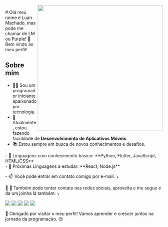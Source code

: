 <img src="https://raw.githubusercontent.com/MicaelliMedeiros/micaellimedeiros/master/image/computer-illustration.png" min-width="400px" max-width="400px" width="400px" align="right">

<p align="left"> 
  # Olá meu nome é Luan Machado, mas pode me chamar de LM ou Purple! 👋
 <br> Bem vindo ao meu perfil!<br>

## Sobre mim
- 👨‍💻 Sou um programador iniciante apaixonado por tecnologia.
- 🌱 Atualmente, estou fazendo faculdade de <strong>Desenvolvimento de Aplicativos Móveis</strong>.<br>
- 📚 Estou sempre em busca de novos conhecimentos e desafios.
</p>

<p align="left">
 - 🦄 Linguagens com conhecimento básico: **Python, Flutter, JavaScript, HTML/CSS**<br>
 - 📖 Próximas Linguagens a estudar: **React, Node.js**<br>
</p>

<p align="left">
  - 📫 Você pode entrar em contato comigo por e-mail. ⤵️
</p>

<p align="left">
  💌 📱 Também pode tentar contato nas redes sociais, aproveita e me segue e da um joinha lá também: ⤵️
</p>

<p align="left">
  <a href="#" alt="Gmail">
  <img src="https://img.shields.io/badge/-Gmail-FF0000?style=flat-square&labelColor=FF0000&logo=gmail&logoColor=white&link=https://criarmeulink.com.br/u/1695674124" /></a>

  <a href="#" alt="LinkedIn">
  <img src="https://img.shields.io/badge/-Linkedin-0e76a8?style=flat-square&logo=Linkedin&logoColor=white&link=LINK-DO-SEU-LINKEDIN" /></a>

  <a href="#" alt="WhatsApp">
  <img src="https://img.shields.io/badge/-WhatsApp-25d366?style=flat-square&labelColor=25d366&logo=whatsapp&logoColor=white&link=API-DO-SEU-WHATSAPP"/></a>

  <a href="#" alt="Facebook">
  <img src="https://img.shields.io/badge/-Facebook-3b5998?style=flat-square&labelColor=3b5998&logo=facebook&logoColor=white&link=LINK-DO-SEU-FACEBOOK"/></a>

  <a href="#" alt="Instagram">
  <img src="https://img.shields.io/badge/-Instagram-DF0174?style=flat-square&labelColor=DF0174&logo=instagram&logoColor=white&link=LINK-DO-SEU-INSTAGRAM"/></a>
</p>


🙏 Obrigado por visitar o meu perfil! Vamos aprender e crescer juntos na jornada da programação. 😊
